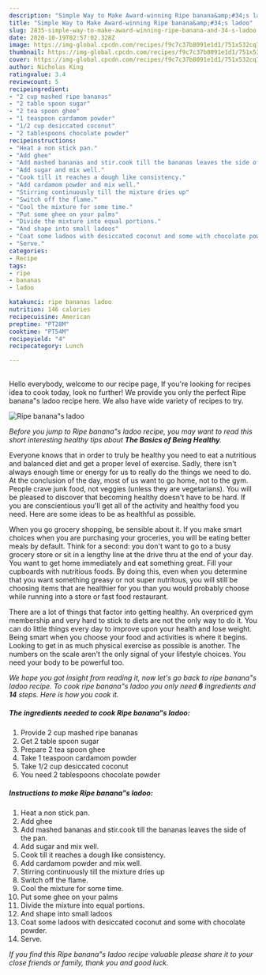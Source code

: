 ```yaml
---
description: "Simple Way to Make Award-winning Ripe banana&amp;#34;s ladoo"
title: "Simple Way to Make Award-winning Ripe banana&amp;#34;s ladoo"
slug: 2835-simple-way-to-make-award-winning-ripe-banana-and-34-s-ladoo
date: 2020-10-19T02:57:02.328Z
image: https://img-global.cpcdn.com/recipes/f9c7c37b8091e1d1/751x532cq70/ripe-bananas-ladoo-recipe-main-photo.jpg
thumbnail: https://img-global.cpcdn.com/recipes/f9c7c37b8091e1d1/751x532cq70/ripe-bananas-ladoo-recipe-main-photo.jpg
cover: https://img-global.cpcdn.com/recipes/f9c7c37b8091e1d1/751x532cq70/ripe-bananas-ladoo-recipe-main-photo.jpg
author: Nicholas King
ratingvalue: 3.4
reviewcount: 5
recipeingredient:
- "2 cup mashed ripe bananas"
- "2 table spoon sugar"
- "2 tea spoon ghee"
- "1 teaspoon cardamom powder"
- "1/2 cup desiccated coconut"
- "2 tablespoons chocolate powder"
recipeinstructions:
- "Heat a non stick pan."
- "Add ghee"
- "Add mashed bananas and stir.cook till the bananas leaves the side of the pan."
- "Add sugar and mix well."
- "Cook till it reaches a dough like consistency."
- "Add cardamom powder and mix well."
- "Stirring continuously till the mixture dries up"
- "Switch off the flame."
- "Cool the mixture for some time."
- "Put some ghee on your palms"
- "Divide the mixture into equal portions."
- "And shape into small ladoos"
- "Coat some ladoos with desiccated coconut and some with chocolate powder."
- "Serve."
categories:
- Recipe
tags:
- ripe
- bananas
- ladoo

katakunci: ripe bananas ladoo 
nutrition: 146 calories
recipecuisine: American
preptime: "PT28M"
cooktime: "PT54M"
recipeyield: "4"
recipecategory: Lunch

---
```

<br>
Hello everybody, welcome to our recipe page, If you're looking for recipes idea to cook today, look no further! We provide you only the perfect Ripe banana&#34;s ladoo recipe here. We also have wide variety of recipes to try.
<br>


![Ripe banana&#34;s ladoo](https://img-global.cpcdn.com/recipes/f9c7c37b8091e1d1/751x532cq70/ripe-bananas-ladoo-recipe-main-photo.jpg)

<i>Before you jump to Ripe banana&#34;s ladoo recipe, you may want to read this short interesting healthy tips about <strong>The Basics of Being Healthy</strong>.</i>

Everyone knows that in order to truly be healthy you need to eat a nutritious and balanced diet and get a proper level of exercise. Sadly, there isn't always enough time or energy for us to really do the things we need to do. At the conclusion of the day, most of us want to go home, not to the gym. People crave junk food, not veggies (unless they are vegetarians). You will be pleased to discover that becoming healthy doesn't have to be hard. If you are conscientious you'll get all of the activity and healthy food you need. Here are some ideas to be as healthful as possible.

When you go grocery shopping, be sensible about it. If you make smart choices when you are purchasing your groceries, you will be eating better meals by default. Think for a second: you don't want to go to a busy grocery store or sit in a lengthy line at the drive thru at the end of your day. You want to get home immediately and eat something great. Fill your cupboards with nutritious foods. By doing this, even when you determine that you want something greasy or not super nutritous, you will still be choosing items that are healthier for you than you would probably choose while running into a store or fast food restaurant.

There are a lot of things that factor into getting healthy. An overpriced gym membership and very hard to stick to diets are not the only way to do it. You can do little things every day to improve upon your health and lose weight. Being smart when you choose your food and activities is where it begins. Looking to get in as much physical exercise as possible is another. The numbers on the scale aren't the only signal of your lifestyle choices. You need your body to be powerful too. 


<i>We hope you got insight from reading it, now let's go back to ripe banana&#34;s ladoo recipe. To cook ripe banana&#34;s ladoo you only need <strong>6</strong> ingredients and <strong>14</strong> steps. Here is how you cook it.
</i>

##### The ingredients needed to cook Ripe banana&#34;s ladoo:

1. Provide 2 cup mashed ripe bananas
1. Get 2 table spoon sugar
1. Prepare 2 tea spoon ghee
1. Take 1 teaspoon cardamom powder
1. Take 1/2 cup desiccated coconut
1. You need 2 tablespoons chocolate powder


##### Instructions to make Ripe banana&#34;s ladoo:

1. Heat a non stick pan.
1. Add ghee
1. Add mashed bananas and stir.cook till the bananas leaves the side of the pan.
1. Add sugar and mix well.
1. Cook till it reaches a dough like consistency.
1. Add cardamom powder and mix well.
1. Stirring continuously till the mixture dries up
1. Switch off the flame.
1. Cool the mixture for some time.
1. Put some ghee on your palms
1. Divide the mixture into equal portions.
1. And shape into small ladoos
1. Coat some ladoos with desiccated coconut and some with chocolate powder.
1. Serve.


<i>If you find this Ripe banana&#34;s ladoo recipe valuable please share it to your close friends or family, thank you and good luck.</i>
